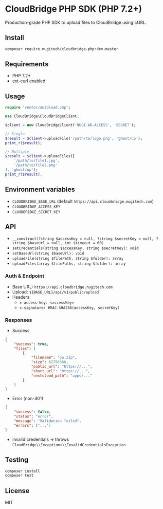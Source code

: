 # CloudBridge PHP SDK (PHP 7.2+)

Production-grade PHP SDK to upload files to CloudBridge using cURL.

## Install

```bash
composer require nugitech/cloudbridge-php:dev-master
```

## Requirements
- PHP 7.2+
- ext-curl enabled

## Usage

```php
require 'vendor/autoload.php';

use CloudBridge\CloudBridgeClient;

$client = new CloudBridgeClient('NUGI-AK-ACCESS', 'SECRET');

// Single
$result = $client->uploadFile('/path/to/logo.png', 'ghost/up');
print_r($result);

// Multiple
$result = $client->uploadFiles([
    '/path/to/file1.jpg',
    '/path/to/file2.png'
], 'ghost/up');
print_r($result);
```

## Environment variables
- `CLOUDBRIDGE_BASE_URL` (default `https://api.cloudbridge.nugitech.com`)
- `CLOUDBRIDGE_ACCESS_KEY`
- `CLOUDBRIDGE_SECRET_KEY`

## API

- `__construct(?string $accessKey = null, ?string $secretKey = null, ?string $baseUrl = null, int $timeout = 60)`
- `setCredentials(string $accessKey, string $secretKey): void`
- `setBaseUrl(string $baseUrl): void`
- `uploadFile(string $filePath, string $folder): array`
- `uploadFiles(array $filePaths, string $folder): array`

### Auth & Endpoint
- Base URL: `https://api.cloudbridge.nugitech.com`
- Upload: `${BASE_URL}/api/v1/public/upload`
- Headers:
    - `x-access-key: <accessKey>`
    - `x-signature: HMAC-SHA256(accessKey, secretKey)`

### Responses
- Success
```json
{
    "success": true,
    "files": [
        {
            "filename": "pw.zip",
            "size": 62756366,
            "public_url": "https://...",
            "short_url": "https://...",
            "nextcloud_path": "apps/..."
        }
    ]
}
```
- Error (non-401)
```json
{
    "success": false,
    "status": "error",
    "message": "Validation failed",
    "errors": ["..."]
}
```
- Invalid credentials → throws `CloudBridge\\Exceptions\\InvalidCredentialsException`

## Testing
```bash
composer install
composer test
```

## License
MIT
